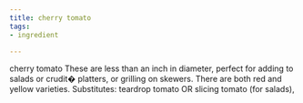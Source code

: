 ```yaml
---
title: cherry tomato
tags:
- ingredient

---
```

cherry tomato These are less than an inch in diameter, perfect for adding to salads or crudit� platters, or grilling on skewers. There are both red and yellow varieties. Substitutes: teardrop tomato OR slicing tomato (for salads),
